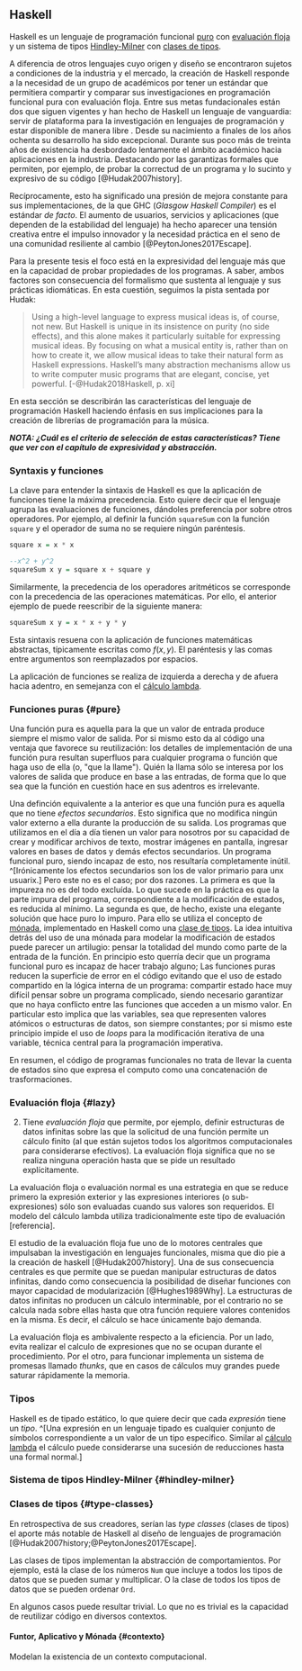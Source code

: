 ## Haskell

Haskell es un lenguaje de programación funcional [puro](#pure) con [evaluación floja](#lazy) y un sistema de tipos [Hindley-Milner](#hindley-milner) con [clases de tipos](#type-classes).

A diferencia de otros lenguajes cuyo origen y diseño se encontraron sujetos a condiciones de la industria y el mercado,
la creación de Haskell responde a la necesidad de un grupo de académicos por tener un estándar que permitiera compartir y comparar sus investigaciones en programación funcional pura con evaluación floja.
Entre sus metas fundacionales están dos que siguen vigentes y han hecho de Haskell un lenguaje de vanguardia: servir de plataforma para la investigación en lenguajes de programación y estar disponible de manera libre .
Desde su nacimiento a finales de los años ochenta su desarrollo ha sido excepcional.
Durante sus poco más de treinta años de existencia ha desbordado lentamente el ámbito académico hacia aplicaciones en la industria. Destacando por las garantizas formales que permiten, por ejemplo, de probar la correctud de un programa y lo sucinto y expresivo de su código [@Hudak2007history].

Recíprocamente, esto ha significado una presión de mejora constante para sus implementaciones, de la que GHC (_Glasgow Haskell Compiler_) es el estándar _de facto_. 
El aumento de usuarios, servicios y aplicaciones (que dependen de la estabilidad del lenguaje) ha hecho aparecer una tensión creativa entre el impulso innovador y la necesidad práctica en el seno de una comunidad resiliente al cambio [@PeytonJones2017Escape].

Para la presente tesis el foco está en la expresividad del lenguaje más que en la capacidad de probar propiedades de los programas. 
A saber, ambos factores son consecuencia del formalismo que sustenta al lenguaje y sus prácticas idiomáticas.
En esta cuestión, seguimos la pista sentada por Hudak:

> Using a high-level language to express musical ideas is, of course, not new. 
> But Haskell is unique in its insistence on purity (no side effects), and this alone makes it particularly suitable for expressing musical ideas. 
> By focusing on what a musical entity is, rather than on how to create it, we allow musical ideas to take their natural form as Haskell expressions. 
> Haskell’s many abstraction mechanisms allow us to write computer music programs that are elegant, concise, yet powerful. [-@Hudak2018Haskell, p. xi]

En esta sección se describirán las características del lenguaje de programación Haskell 
haciendo énfasis en sus implicaciones para la creación de librerías de programación para la música.

_**NOTA: ¿Cuál es el criterio de selección de estas características?
Tiene que ver con el capítulo de expresividad y abstracción.**_

### Syntaxis y funciones

La clave para entender la sintaxis de Haskell es que la aplicación de funciones tiene la máxima precedencia.
Esto quiere decir que el lenguaje agrupa las evaluaciones de funciones, dándoles preferencia por sobre otros operadores.
Por ejemplo, al definir la función `squareSum` con la función `square` y el operador de suma no se requiere ningún paréntesis.

```haskell
square x = x * x

--x^2 + y^2
squareSum x y = square x + square y
```

Similarmente, la precedencia de los operadores aritméticos se corresponde con la precedencia de las operaciones matemáticas.
Por ello, el anterior ejemplo de puede reescribir de la siguiente manera:

```haskell
squareSum x y = x * x + y * y
```

Esta sintaxis resuena con la aplicación de funciones matemáticas abstractas, típicamente escritas como $f(x,y)$.
El paréntesis y las comas entre argumentos son reemplazados por espacios.

La aplicación de funciones se realiza de izquierda a derecha y de afuera hacia adentro, en semejanza con el [cálculo lambda](#lambda).

### Funciones puras {#pure}

Una función pura es aquella para la que un valor de entrada produce siempre el mismo valor de salida.
Por si mismo esto da al código una ventaja que favorece su reutilización:
los detalles de implementación de una función pura resultan superfluos para cualquier programa o función que haga uso de ella (o, "que la llame").
Quién la llama sólo se interesa por los valores de salida que produce en base a las entradas,
de forma que lo que sea que la función en cuestión hace en sus adentros es irrelevante.

Una definción equivalente a la anterior es que una función pura es aquella que no tiene _efectos secundarios_.
Esto significa que no modifica ningún valor externo a ella durante la producción de su salida.
Los programas que utilizamos en el día a día tienen un valor para nosotros por su capacidad de
crear y modificar archivos de texto, mostrar imágenes en pantalla, ingresar valores en bases de datos y demás efectos secundarios.
Un programa funcional puro, siendo incapaz de esto, nos resultaría completamente inútil.
^[Irónicamente los efectos secundarios son los de valor primario para unx usuarix.]
Pero este no es el caso; por dos razones.
La primera es que la impureza no es del todo excluída.
Lo que sucede en la práctica es que la parte impura del programa, correspondiente a la modificación de estados, es reducida al mínimo.
La segunda es que, de hecho, existe una elegante solución que hace puro lo impuro.
Para ello se utiliza el concepto de [mónada](#contexto), implementado en Haskell como una [clase de tipos](#type-classes).
La idea intuitiva detrás del uso de una mónada para modelar la modificación de estados puede parecer un artilugio:
pensar la totalidad del mundo como parte de la entrada de la función.
En principio esto querría decir que un programa funcional puro es incapaz de hacer trabajo alguno;
Las funciones puras reducen la superficie de error en el código evitando que el uso de estado compartido en la lógica interna de un programa:
compartir estado hace muy difícil pensar sobre un programa complicado, siendo necesario garantizar que no haya conflicto entre las funciones que acceden a un mismo valor.
En particular esto implica que las variables, sea que representen valores atómicos o estructuras de datos, son siempre constantes;
por si mismo este principio impide el uso de _loops_ para la modificación iterativa de una variable, técnica central para la programación imperativa.

En resumen, el código de programas funcionales no trata de llevar la cuenta de estados
sino que expresa el computo como una concatenación de trasformaciones.

### Evaluación floja {#lazy}

2. Tiene *evaluación floja* que permite, por ejemplo, definir estructuras de datos infinitas sobre las que la solicitud de una función permite un cálculo finito (al que están sujetos todos los algoritmos computacionales para considerarse efectivos). La evaluación floja significa que no se realiza ninguna operación hasta que se pide un resultado explícitamente.

La evaluación floja o evaluación normal es una estrategia en que se reduce primero la
expresión exterior y las expresiones interiores (o sub-expresiones) sólo son evaluadas cuando sus valores son requeridos.
El modelo del cálculo lambda utiliza tradicionalmente este tipo de evaluación [referencia].

El estudio de la evaluación floja fue uno de lo motores centrales que impulsaban la investigación en lenguajes funcionales,
misma que dio pie a la creación de haskell [@Hudak2007history].
Una de sus consecuencia centrales es que permite que se puedan manipular estructuras de datos infinitas,
dando como consecuencia la posibilidad de diseñar funciones con mayor capacidad de modularización [@Hughes1989Why].
La estructuras de datos infinitas no producen un cálculo interminable,
por el contrario no se calcula nada sobre ellas hasta que otra función requiere valores contenidos en la misma.
Es decir, el cálculo se hace únicamente bajo demanda.

La evaluación floja es ambivalente respecto a la eficiencia.
Por un lado, evita realizar el calculo de expresiones que no se ocupan durante el procedimiento.
Por el otro, para funcionar implementa un sistema de promesas llamado _thunks_, que en casos
de cálculos muy grandes puede saturar rápidamente la memoria.


### Tipos

Haskell es de tipado estático, lo que quiere decir que cada _expresión_ tiene un _tipo_.
^[Una expresión en un lenguaje tipado es cualquier conjunto de símbolos correspondiente a un valor de un tipo específico. Similar al [cálculo lambda](#lambda) el  cálculo puede considerarse una sucesión de reducciones hasta una formal normal.]

### Sistema de tipos Hindley-Milner {#hindley-milner}

### Clases de tipos {#type-classes}

En retrospectiva de sus creadores, serían las _type classes_ (clases de tipos) el aporte más notable de Haskell al
diseño de lenguajes de programación [@Hudak2007history;@PeytonJones2017Escape].

Las clases de tipos implementan la abstracción de comportamientos.
Por ejemplo, está la clase de los números `Num` que incluye a todos los tipos de datos que se pueden sumar y multiplicar.
O la clase de todos los tipos de datos que se pueden ordenar `Ord`.

En algunos casos puede resultar trivial. Lo que no es trivial es la capacidad de reutilizar código en diversos contextos.

#### Funtor, Aplicativo y Mónada {#contexto}

Modelan la existencia de un contexto computacional.
